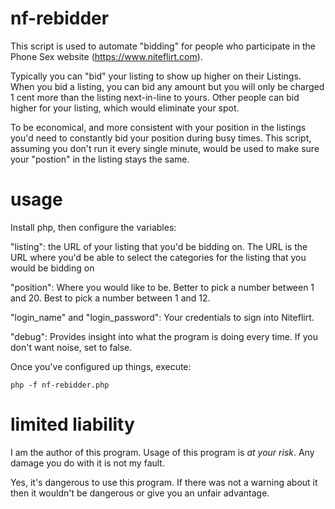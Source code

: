 # nf-rebidder

This script is used to automate "bidding" for people who participate in the Phone Sex website (https://www.niteflirt.com).

Typically you can "bid" your listing to show up higher on their Listings. When you bid a listing, you can bid any amount but you will only be charged 1 cent more than the listing next-in-line to yours. Other people can bid higher for your listing, which would eliminate your spot.

To be economical, and more consistent with your position in the listings you'd need to constantly bid your position during busy times. This script, assuming you don't run it every single minute, would be used to make sure your "postion" in the listing stays the same.

# usage

Install php, then configure the variables:

"listing": the URL of your listing that you'd be bidding on. The URL is the URL where you'd be able to select the categories for the listing that you would be bidding on

"position": Where you would like to be. Better to pick a number between 1 and 20. Best to pick a number between 1 and 12.

"login_name" and "login_password": Your credentials to sign into Niteflirt.

"debug": Provides insight into what the program is doing every time. If you don't want noise, set to false.

Once you've configured up things, execute:

```
php -f nf-rebidder.php
```

# limited liability

I am the author of this program. Usage of this program is _at your risk_. Any damage you do with it is not my fault.

Yes, it's dangerous to use this program. If there was not a warning about it then it wouldn't be dangerous or give you an unfair advantage.
